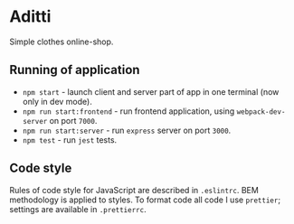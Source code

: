 # Aditti

Simple clothes online-shop.

## Running of application

-   `npm start` - launch client and server part of app in one terminal (now only in dev mode).
-   `npm run start:frontend` - run frontend application, using `webpack-dev-server` on port `7000`.
-   `npm run start:server` - run `express` server on port `3000`.
-   `npm test` - run `jest` tests.

## Code style

Rules of code style for JavaScript are described in `.eslintrc`. BEM methodology is applied to styles. To format code all code I use `prettier`; settings are available in `.prettierrc`.
